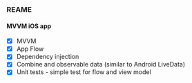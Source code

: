 ### REAME

#### MVVM iOS app

- [x] MVVM
- [x] App Flow
- [x] Dependency injection
- [x] Combine and observable data (similar to Android LiveData)
- [x] Unit tests - simple test for flow and view model
